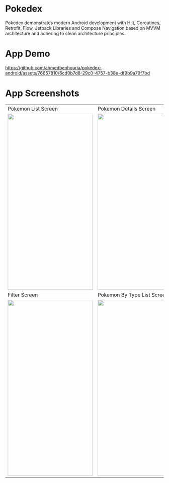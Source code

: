 # Pokedex 
Pokedex demonstrates modern Android development with Hilt, Coroutines, Retrofit, Flow, Jetpack Libraries and Compose Navigation based on MVVM architecture and adhering to clean architecture principles.
# App Demo
https://github.com/ahmedbenhouria/pokedex-android/assets/76657810/6cd0b7d8-29c0-4757-b38e-df9b9a79f7bd
# App Screenshots
<table>
  <tr>
     <td>Pokemon List Screen</td>
     <td>Pokemon Details Screen</td>
  </tr>
  <tr>
    <td><img src="https://github.com/ahmedbenhouria/pokedex-android/assets/76657810/6bcdce5e-9a73-45e6-ac3a-426a67d76cda" width=270 height=560></td>
    <td><img src="https://github.com/ahmedbenhouria/pokedex-android/assets/76657810/0c5d1bba-d73a-4ecd-9dfb-c5fea017da61" width=270 height=560></td>
  </tr>
  <tr>
     <td>Filter Screen</td>
     <td>Pokemon By Type List Screen</td>
  </tr>
  <tr>
    <td><img src="https://github.com/ahmedbenhouria/pokedex-android/assets/76657810/594bc80f-1de9-485e-8f20-97257309d50c" width=270 height=560></td>
    <td><img src="https://github.com/ahmedbenhouria/pokedex-android/assets/76657810/3c44eb7b-3dec-4cf0-9e56-91a6d1a5819e" width=270 height=560></td>
  </tr>
 </table>








